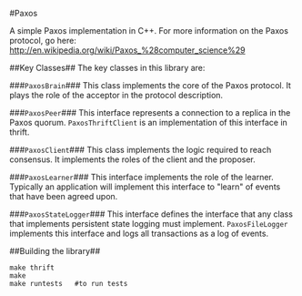#Paxos

A simple Paxos implementation in C++. For more information on the Paxos protocol, go here: 
http://en.wikipedia.org/wiki/Paxos_%28computer_science%29

##Key Classes##
The key classes in this library are:

###<code>PaxosBrain</code>###
This class implements the core of the Paxos protocol. It plays the role of the acceptor in the protocol description.

###<code>PaxosPeer</code>###
This interface represents a connection to a replica in the Paxos quorum. <code>PaxosThriftClient</code> is an implementation of this interface in thrift.

###<code>PaxosClient</code>###
This class implements the logic required to reach consensus. It implements the roles of the client and the proposer.

###<code>PaxosLearner</code>###
This interface implements the role of the learner. Typically an application will implement this interface to "learn" of events that have been agreed upon.

###<code>PaxosStateLogger</code>###
This interface defines the interface that any class that implements persistent state logging must implement. <code>PaxosFileLogger</code> implements this interface and logs all transactions as a log of events. 

##Building the library##

    make thrift
    make
    make runtests   #to run tests
